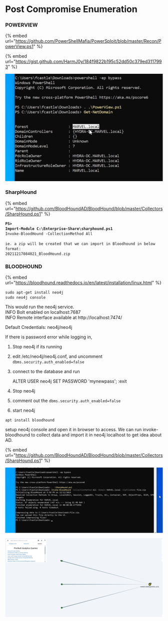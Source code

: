 # Post Compromise Enumeration

### POWERVIEW

{% embed url="https://github.com/PowerShellMafia/PowerSploit/blob/master/Recon/PowerView.ps1" %}

{% embed url="https://gist.github.com/HarmJ0y/184f9822b195c52dd50c379ed3117993" %}

![](<../.gitbook/assets/image (27).png>)

### SharpHound

{% embed url="https://github.com/BloodHoundAD/BloodHound/blob/master/Collectors/SharpHound.ps1" %}

<pre><code><strong>PS>
</strong><strong>Import-Module C:\Enterprise-Share\sharphound.ps1
</strong>Invoke-BloodHound -CollectionMethod All

ie. a zip will be created that we can import in Bloodhound in below format:
20211217084021_BloodHound.zip</code></pre>

### BLOODHOUND

{% embed url="https://bloodhound.readthedocs.io/en/latest/installation/linux.html" %}

```
sudo apt-get install neo4j
sudo neo4j console
```

This would run the neo4j service. \
INFO Bolt enabled on localhost:7687\
INFO Remote interface available at http://localhost:7474/

Default Credentials: neo4j/neo4j

If there is password error while logging in,

1. Stop neo4j if its running
2. edit /etc/neo4j/neo4j.conf, and uncomment `dbms.security.auth_enabled=false`
3.  connect to the database and run

    ALTER USER neo4j SET PASSWORD 'mynewpass'; :exit
4. Stop neo4j
5. comment out the `dbms.security.auth_enabled=false`
6. start neo4j

```
apt install bloodhound
```

setup neo4j console and open it in browser to access. We can run invoke-bloodhound to collect data and import it in neo4j localhost to get idea about AD.&#x20;

{% embed url="https://github.com/BloodHoundAD/BloodHound/blob/master/Collectors/SharpHound.ps1" %}

![](<../.gitbook/assets/image (28).png>)

![](<../.gitbook/assets/image (29).png>)
